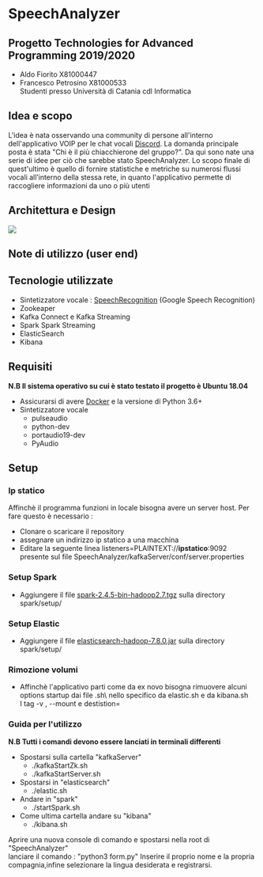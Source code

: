 # SpeechAnalyzer

## Progetto Technologies for Advanced Programming 2019/2020
- Aldo Fiorito X81000447
- Francesco Petrosino X81000533\
Studenti presso Università di Catania cdl Informatica


## Idea e scopo
L'idea è nata osservando una community di persone all'interno dell'applicativo VOIP per le chat vocali [Discord][5]. La domanda principale posta è stata "Chi è il più chiacchierone del gruppo?". Da qui sono nate una serie di idee per ciò che sarebbe stato SpeechAnalyzer.
Lo scopo finale di quest'ultimo è quello di fornire statistiche e metriche su numerosi flussi vocali all’interno della stessa rete, in quanto l'applicativo permette di raccogliere informazioni da uno o più utenti

## Architettura e Design
![](DocsProgetto/schema.jpg)
## Note di utilizzo (user end)

## Tecnologie utilizzate
- Sintetizzatore vocale : [SpeechRecognition][4] (Google Speech Recognition)
- Zookeaper
- Kafka Connect e Kafka Streaming
- Spark Spark Streaming 
- ElasticSearch
- Kibana
## Requisiti
**N.B Il sistema operativo su cui è stato testato il progetto è Ubuntu 18.04**
- Assicurarsi di avere [Docker][3] e la versione di Python 3.6+
- Sintetizzatore vocale
    - pulseaudio 
    - python-dev
    - portaudio19-dev
    - PyAudio
## Setup
### Ip statico
Affinchè il programma funzioni in locale bisogna avere un server host. Per fare questo è necessario : 
- Clonare o scaricare il repository
- assegnare un indirizzo ip statico a una macchina
- Editare la seguente linea listeners=PLAINTEXT://**ipstatico**:9092 presente sul file SpeechAnalyzer/kafkaServer/conf/server.properties
### Setup Spark
- Aggiungere il file [spark-2.4.5-bin-hadoop2.7.tgz][1] sulla directory spark/setup/
### Setup Elastic
- Aggiungere il file [elasticsearch-hadoop-7.8.0.jar][2] sulla directory spark/setup/
### Rimozione volumi
- Affinchè l'applicativo parti come da ex novo bisogna rimuovere alcuni options startup dai file .sh\ nello specifico da elastic.sh e da kibana.sh\
  I tag -v , --mount e destistion=


### Guida per l'utilizzo
**N.B Tutti i comandi devono essere lanciati in terminali differenti**
- Spostarsi sulla cartella "kafkaServer"
    - ./kafkaStartZk.sh
    - ./kafkaStartServer.sh
- Spostarsi in "elasticsearch"
    - ./elastic.sh
- Andare in "spark"
    - ./startSpark.sh
- Come ultima cartella andare su "kibana"
    - ./kibana.sh

Aprire una nuova console di comando e spostarsi nella root di  "SpeechAnalyzer"\
lanciare il comando : "python3 form.py"
Inserire il proprio nome e la propria compagnia,infine selezionare la lingua desiderata e registrarsi.

[1]: https://studentiunict-my.sharepoint.com/:f:/g/personal/uni389952_studium_unict_it/EtiOBtdaJKZMj9zeuzJJ9UcB60rLKQOOjFG6yk92CBy8JQ?e=YJqarn "Repository OneDrive sp"
[2]: https://studentiunict-my.sharepoint.com/:u:/g/personal/uni389952_studium_unict_it/EeNAcubCzxxOpPPCLQOAznABSBqiCYsNhG7ZTEXAaENepg?e=jsPF6m "Repository OneDrive es"
[3]:https://docs.docker.com/get-docker/ "Docker"
[4]:https://pypi.org/project/SpeechRecognition/"SpeechRecognition"
[5]:https://discord.com/new "Discord"